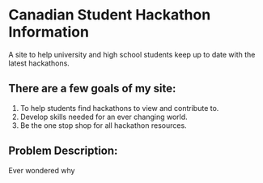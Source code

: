 # Canadian Student Hackathon Information
A site to help university and high school students keep up to date with the latest hackathons. 

## There are a few goals of my site:
1. To help students find hackathons to view and contribute to. 
2. Develop skills needed for an ever changing world. 
3. Be the one stop shop for all hackathon resources. 

## Problem Description:
Ever wondered why 
